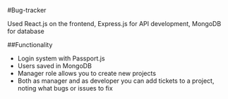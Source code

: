 #Bug-tracker

Used React.js on the frontend, Express.js for API development, MongoDB for database

##Functionality
- Login system with Passport.js
- Users saved in MongoDB
- Manager role allows you to create new projects
- Both as manager and as developer you can add tickets to a project, noting what bugs or issues to fix